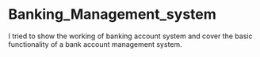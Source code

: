 # Banking_Management_system
 I tried to show the working of banking account system and cover the basic functionality of a bank account management system.
